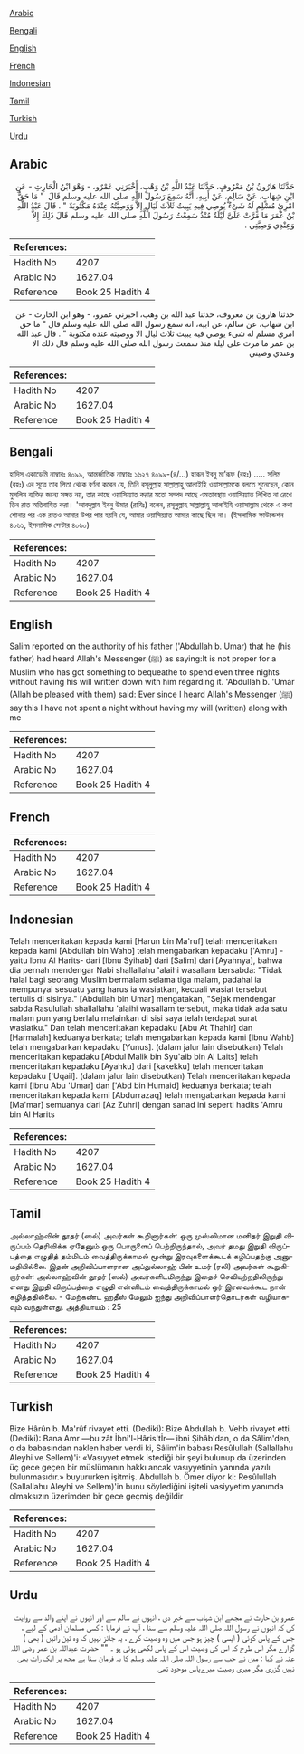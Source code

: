 [Arabic](#arabic)

[Bengali](#bengali)

[English](#english)

[French](#french)

[Indonesian](#indonesian)

[Tamil](#tamil)

[Turkish](#turkish)

[Urdu](#urdu)

## Arabic


<div dir="rtl" lang="ar" style={{fontSize:'larger',backgroundColor:'#f8f9fa',padding:20}}>
حَدَّثَنَا هَارُونُ بْنُ مَعْرُوفٍ، حَدَّثَنَا عَبْدُ اللَّهِ بْنُ وَهْبٍ، أَخْبَرَنِي عَمْرٌو، - وَهْوَ ابْنُ الْحَارِثِ - عَنِ ابْنِ شِهَابٍ، عَنْ سَالِمٍ، عَنْ أَبِيهِ، أَنَّهُ سَمِعَ رَسُولَ اللَّهِ صلى الله عليه وسلم قَالَ ‏ "‏ مَا حَقُّ امْرِئٍ مُسْلِمٍ لَهُ شَىْءٌ يُوصِي فِيهِ يَبِيتُ ثَلاَثَ لَيَالٍ إِلاَّ وَوَصِيَّتُهُ عِنْدَهُ مَكْتُوبَةٌ ‏"‏ ‏.‏ قَالَ عَبْدُ اللَّهِ بْنُ عُمَرَ مَا مَرَّتْ عَلَىَّ لَيْلَةٌ مُنْذُ سَمِعْتُ رَسُولَ اللَّهِ صلى الله عليه وسلم قَالَ ذَلِكَ إِلاَّ وَعِنْدِي وَصِيَّتِي ‏.‏
</div>
<div style={{backgroundColor:'#f8f9fa',padding:20, marginBottom: 10}}><table> <thead> <tr> <th>References:</th> <th></th> </tr> </thead> <tbody><tr><td>Hadith No</td><td>4207</td></tr><tr><td>Arabic No</td><td>1627.04</td></tr><tr><td>Reference</td><td>Book 25 Hadith 4</td></tr></tbody></table></div>


<div dir="rtl" lang="ar" style={{fontSize:'larger',backgroundColor:'#f8f9fa',padding:20}}>
حدثنا هارون بن معروف، حدثنا عبد الله بن وهب، اخبرني عمرو، - وهو ابن الحارث - عن ابن شهاب، عن سالم، عن ابيه، انه سمع رسول الله صلى الله عليه وسلم قال " ما حق امري مسلم له شىء يوصي فيه يبيت ثلاث ليال الا ووصيته عنده مكتوبة " . قال عبد الله بن عمر ما مرت على ليلة منذ سمعت رسول الله صلى الله عليه وسلم قال ذلك الا وعندي وصيتي
</div>
<div style={{backgroundColor:'#f8f9fa',padding:20, marginBottom: 10}}><table> <thead> <tr> <th>References:</th> <th></th> </tr> </thead> <tbody><tr><td>Hadith No</td><td>4207</td></tr><tr><td>Arabic No</td><td>1627.04</td></tr><tr><td>Reference</td><td>Book 25 Hadith 4</td></tr></tbody></table></div>

## Bengali


<div dir="ltr" lang="bn" style={{fontSize:'larger',backgroundColor:'#f8f9fa',padding:20}}>
হাদিস একাডেমি নাম্বারঃ ৪০৯৯, আন্তর্জাতিক নাম্বারঃ ১৬২৭ ৪০৯৯-(৪/...) হারূন ইবনু মা’রূফ (রহঃ) ..... সলিম (রহঃ) এর সূত্রে তার পিতা থেকে বর্ণনা করেন যে, তিনি রসূলুল্লাহ সাল্লাল্লাহু আলাইহি ওয়াসাল্লামকে বলতে শুনেছেন, কোন মুসলিম ব্যক্তির জন্যে সঙ্গত নয়, তার কাছে ওয়াসিয়্যাত করার মতো সম্পদ আছে এমতাবস্থায় ওয়াসিয়্যাত লিখিত না রেখে তিন রাত অতিবাহিত করা। 'আবদুল্লাহ ইবনু উমার (রাযিঃ) বলেন, রসূলুল্লাহ সাল্লাল্লাহু আলাইহি ওয়াসাল্লাম থেকে এ কথা শোনার পর এক রাতও আমার উপর পার হয়নি যে, আমার ওয়াসিয়্যাত আমার কাছে ছিল না। (ইসলামিক ফাউন্ডেশন ৪০৬১, ইসলামিক সেন্টার ৪০৬০)
</div>
<div style={{backgroundColor:'#f8f9fa',padding:20, marginBottom: 10}}><table> <thead> <tr> <th>References:</th> <th></th> </tr> </thead> <tbody><tr><td>Hadith No</td><td>4207</td></tr><tr><td>Arabic No</td><td>1627.04</td></tr><tr><td>Reference</td><td>Book 25 Hadith 4</td></tr></tbody></table></div>

## English


<div dir="ltr" lang="en" style={{fontSize:'larger',backgroundColor:'#f8f9fa',padding:20}}>
Salim reported on the authority of his father ('Abdullah b. Umar) that he (his father) had heard Allah's Messenger (ﷺ) as saying:It is not proper for a Muslim who has got something to bequeathe to spend even three nights without having his will written down with him regarding it. 'Abdullah b. 'Umar (Allah be pleased with them) said: Ever since I heard Allah's Messenger (ﷺ) say this I have not spent a night without having my will (written) along with me
</div>
<div style={{backgroundColor:'#f8f9fa',padding:20, marginBottom: 10}}><table> <thead> <tr> <th>References:</th> <th></th> </tr> </thead> <tbody><tr><td>Hadith No</td><td>4207</td></tr><tr><td>Arabic No</td><td>1627.04</td></tr><tr><td>Reference</td><td>Book 25 Hadith 4</td></tr></tbody></table></div>

## French


<div dir="ltr" lang="fr" style={{fontSize:'larger',backgroundColor:'#f8f9fa',padding:20}}>

</div>
<div style={{backgroundColor:'#f8f9fa',padding:20, marginBottom: 10}}><table> <thead> <tr> <th>References:</th> <th></th> </tr> </thead> <tbody><tr><td>Hadith No</td><td>4207</td></tr><tr><td>Arabic No</td><td>1627.04</td></tr><tr><td>Reference</td><td>Book 25 Hadith 4</td></tr></tbody></table></div>

## Indonesian


<div dir="ltr" lang="id" style={{fontSize:'larger',backgroundColor:'#f8f9fa',padding:20}}>
Telah menceritakan kepada kami [Harun bin Ma'ruf] telah menceritakan kepada kami [Abdullah bin Wahb] telah mengabarkan kepadaku ['Amru] -yaitu Ibnu Al Harits- dari [Ibnu Syihab] dari [Salim] dari [Ayahnya], bahwa dia pernah mendengar Nabi shallallahu 'alaihi wasallam bersabda: "Tidak halal bagi seorang Muslim bermalam selama tiga malam, padahal ia mempunyai sesuatu yang harus ia wasiatkan, kecuali wasiat tersebut tertulis di sisinya." [Abdullah bin Umar] mengatakan, "Sejak mendengar sabda Rasulullah shallallahu 'alaihi wasallam tersebut, maka tidak ada satu malam pun yang berlalu melainkan di sisi saya telah terdapat surat wasiatku." Dan telah menceritakan kepadaku [Abu At Thahir] dan [Harmalah] keduanya berkata; telah mengabarkan kepada kami [Ibnu Wahb] telah mengabarkan kepadaku [Yunus]. (dalam jalur lain disebutkan) Telah menceritakan kepadaku [Abdul Malik bin Syu'aib bin Al Laits] telah menceritakan kepadaku [Ayahku] dari [kakekku] telah menceritakan kepadaku ['Uqail]. (dalam jalur lain disebutkan) Telah menceritakan kepada kami [Ibnu Abu 'Umar] dan ['Abd bin Humaid] keduanya berkata; telah menceritakan kepada kami [Abdurrazaq] telah mengabarkan kepada kami [Ma'mar] semuanya dari [Az Zuhri] dengan sanad ini seperti hadits 'Amru bin Al Harits
</div>
<div style={{backgroundColor:'#f8f9fa',padding:20, marginBottom: 10}}><table> <thead> <tr> <th>References:</th> <th></th> </tr> </thead> <tbody><tr><td>Hadith No</td><td>4207</td></tr><tr><td>Arabic No</td><td>1627.04</td></tr><tr><td>Reference</td><td>Book 25 Hadith 4</td></tr></tbody></table></div>

## Tamil


<div dir="ltr" lang="ta" style={{fontSize:'larger',backgroundColor:'#f8f9fa',padding:20}}>
அல்லாஹ்வின் தூதர் (ஸல்) அவர்கள் கூறினார்கள்: ஒரு முஸ்லிமான மனிதர் இறுதி விருப்பம் தெரிவிக்க ஏதேனும் ஒரு பொருளைப் பெற்றிருந்தால், அவர் தமது இறுதி விருப்பத்தை எழுதித் தம்மிடம் வைத்திருக்காமல் மூன்று இரவுகளைக்கூடக் கழிப்பதற்கு அனுமதியில்லை. இதன் அறிவிப்பாளரான அப்துல்லாஹ் பின் உமர் (ரலி) அவர்கள் கூறுகிறார்கள்: அல்லாஹ்வின் தூதர் (ஸல்) அவர்களிடமிருந்து இதைச் செவியுற்றதிலிருந்து எனது இறுதி விருப்பத்தை எழுதி என்னிடம் வைத்திருக்காமல் ஓர் இரவைக்கூட நான் கழித்ததில்லை. - மேற்கண்ட ஹதீஸ் மேலும் ஐந்து அறிவிப்பாளர்தொடர்கள் வழியாகவும் வந்துள்ளது. அத்தியாயம் : 25
</div>
<div style={{backgroundColor:'#f8f9fa',padding:20, marginBottom: 10}}><table> <thead> <tr> <th>References:</th> <th></th> </tr> </thead> <tbody><tr><td>Hadith No</td><td>4207</td></tr><tr><td>Arabic No</td><td>1627.04</td></tr><tr><td>Reference</td><td>Book 25 Hadith 4</td></tr></tbody></table></div>

## Turkish


<div dir="ltr" lang="tr" style={{fontSize:'larger',backgroundColor:'#f8f9fa',padding:20}}>
Bize Hârûn b. Ma'rûf rivayet etti. (Dediki): Bize Abdullah b. Vehb rivayet etti. (Dediki): Bana Amr —bu zât İbni'l-Hâris'tİr— ibni Şihâb'dan, o da Sâlim'den, o da babasından naklen haber verdi ki, Sâlim'in babası Resûlullah (Sallallahu Aleyhi ve Sellem)'i: «Vasıyyet etmek istediği bir şeyi bulunup da üzerinden üç gece geçen bir müslümanın hakkı ancak vasıyyetinin yanında yazılı bulunmasıdır.» buyururken işitmiş. Abdullah b. Ömer diyor ki: Resûlullah (Sallallahu Aleyhi ve Sellem)'in bunu söylediğini işiteli vasiyyetim yanımda olmaksızın üzerimden bir gece geçmiş değildir
</div>
<div style={{backgroundColor:'#f8f9fa',padding:20, marginBottom: 10}}><table> <thead> <tr> <th>References:</th> <th></th> </tr> </thead> <tbody><tr><td>Hadith No</td><td>4207</td></tr><tr><td>Arabic No</td><td>1627.04</td></tr><tr><td>Reference</td><td>Book 25 Hadith 4</td></tr></tbody></table></div>

## Urdu


<div dir="rtl" lang="ur" style={{fontSize:'larger',backgroundColor:'#f8f9fa',padding:20}}>
عمرو بن حارث نے مجھے ابن شہاب سے خبر دی ، انہوں نے سالم سے اور انہوں نے اپنے والد سے روایت کی کہ انہوں نے رسول اللہ صلی اللہ علیہ وسلم سے سنا ، آپ نے فرمایا : کسی مسلمان آدمی کے لیے ، جس کے پاس کوئی ( ایسی ) چیز ہو جس میں وہ وصیت کرے ، یہ جائز نہیں کہ وہ تین راتیں ( بھی ) گزارے مگر اس طرح کہ اس کی وصیت اس کے پاس لکھی ہوئی ہو ۔ "" حضرت عبداللہ بن عمر رضی اللہ عنہ نے کہا : میں نے جب سے رسول اللہ صلی اللہ علیہ وسلم کا یہ فرمان سنا ہے مجھ پر ایک رات بھی نہیں گزری مگر میری وصیت میرےپاس موجود تھی
</div>
<div style={{backgroundColor:'#f8f9fa',padding:20, marginBottom: 10}}><table> <thead> <tr> <th>References:</th> <th></th> </tr> </thead> <tbody><tr><td>Hadith No</td><td>4207</td></tr><tr><td>Arabic No</td><td>1627.04</td></tr><tr><td>Reference</td><td>Book 25 Hadith 4</td></tr></tbody></table></div>
